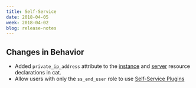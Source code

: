 ```yaml
---
title: Self-Service
date: 2018-04-05
week: 2018-04-02
blog: release-notes
---
```


## Changes in Behavior

* Added `private_ip_address` attribute to the [instance](/ss/reference/cat/v20161221/ss_CAT_resources.html#resources-instance) and [server](/ss/reference/cat/v20161221/ss_CAT_resources.html#resources-server) resource declarations in cat. 
* Allow users with only the `ss_end_user` role to use [Self-Service Plugins](/ss/guides/ss_plugins.html)
